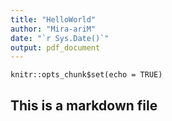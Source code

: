 ```yaml
---
title: "HelloWorld"
author: "Mira-ariM"
date: "`r Sys.Date()`"
output: pdf_document
---
```


```{r setup, include=FALSE}
knitr::opts_chunk$set(echo = TRUE)
```

## This is a markdown file


